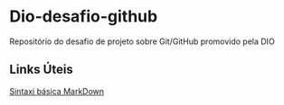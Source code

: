 # Dio-desafio-github
Repositório do desafio de projeto sobre Git/GitHub promovido pela DIO

## Links Úteis
[Sintaxi básica MarkDown](https://www.markdownguide.org/extended-syntax/)

